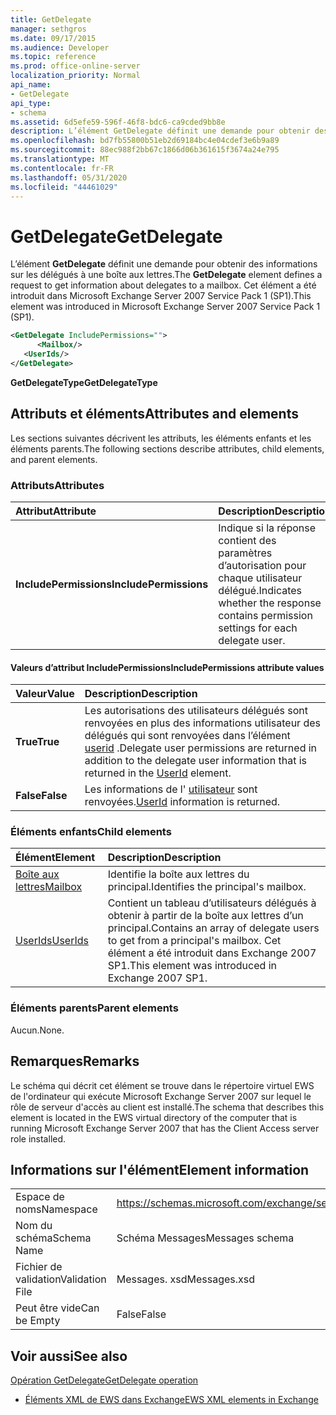 ```yaml
---
title: GetDelegate
manager: sethgros
ms.date: 09/17/2015
ms.audience: Developer
ms.topic: reference
ms.prod: office-online-server
localization_priority: Normal
api_name:
- GetDelegate
api_type:
- schema
ms.assetid: 6d5efe59-596f-46f8-bdc6-ca9cded9bb8e
description: L’élément GetDelegate définit une demande pour obtenir des informations sur les délégués à une boîte aux lettres. Cet élément a été introduit dans Microsoft Exchange Server 2007 Service Pack 1 (SP1).
ms.openlocfilehash: bd7fb55800b51eb2d69184bc4e04cdef3e6b9a89
ms.sourcegitcommit: 88ec988f2bb67c1866d06b361615f3674a24e795
ms.translationtype: MT
ms.contentlocale: fr-FR
ms.lasthandoff: 05/31/2020
ms.locfileid: "44461029"
---
```

# <a name="getdelegate"></a><span data-ttu-id="20a20-104">GetDelegate</span><span class="sxs-lookup"><span data-stu-id="20a20-104">GetDelegate</span></span>

<span data-ttu-id="20a20-105">L’élément **GetDelegate** définit une demande pour obtenir des informations sur les délégués à une boîte aux lettres.</span><span class="sxs-lookup"><span data-stu-id="20a20-105">The **GetDelegate** element defines a request to get information about delegates to a mailbox.</span></span> <span data-ttu-id="20a20-106">Cet élément a été introduit dans Microsoft Exchange Server 2007 Service Pack 1 (SP1).</span><span class="sxs-lookup"><span data-stu-id="20a20-106">This element was introduced in Microsoft Exchange Server 2007 Service Pack 1 (SP1).</span></span> 
  
```xml
<GetDelegate IncludePermissions="">
      <Mailbox/>
   <UserIds/>
</GetDelegate>
```

 <span data-ttu-id="20a20-107">**GetDelegateType**</span><span class="sxs-lookup"><span data-stu-id="20a20-107">**GetDelegateType**</span></span>
## <a name="attributes-and-elements"></a><span data-ttu-id="20a20-108">Attributs et éléments</span><span class="sxs-lookup"><span data-stu-id="20a20-108">Attributes and elements</span></span>

<span data-ttu-id="20a20-109">Les sections suivantes décrivent les attributs, les éléments enfants et les éléments parents.</span><span class="sxs-lookup"><span data-stu-id="20a20-109">The following sections describe attributes, child elements, and parent elements.</span></span>
  
### <a name="attributes"></a><span data-ttu-id="20a20-110">Attributs</span><span class="sxs-lookup"><span data-stu-id="20a20-110">Attributes</span></span>

|<span data-ttu-id="20a20-111">**Attribut**</span><span class="sxs-lookup"><span data-stu-id="20a20-111">**Attribute**</span></span>|<span data-ttu-id="20a20-112">**Description**</span><span class="sxs-lookup"><span data-stu-id="20a20-112">**Description**</span></span>|
|:-----|:-----|
|<span data-ttu-id="20a20-113">**IncludePermissions**</span><span class="sxs-lookup"><span data-stu-id="20a20-113">**IncludePermissions**</span></span> <br/> |<span data-ttu-id="20a20-114">Indique si la réponse contient des paramètres d’autorisation pour chaque utilisateur délégué.</span><span class="sxs-lookup"><span data-stu-id="20a20-114">Indicates whether the response contains permission settings for each delegate user.</span></span>  <br/> |
   
#### <a name="includepermissions-attribute-values"></a><span data-ttu-id="20a20-115">Valeurs d’attribut IncludePermissions</span><span class="sxs-lookup"><span data-stu-id="20a20-115">IncludePermissions attribute values</span></span>

|<span data-ttu-id="20a20-116">**Valeur**</span><span class="sxs-lookup"><span data-stu-id="20a20-116">**Value**</span></span>|<span data-ttu-id="20a20-117">**Description**</span><span class="sxs-lookup"><span data-stu-id="20a20-117">**Description**</span></span>|
|:-----|:-----|
|<span data-ttu-id="20a20-118">**True**</span><span class="sxs-lookup"><span data-stu-id="20a20-118">**True**</span></span> <br/> |<span data-ttu-id="20a20-119">Les autorisations des utilisateurs délégués sont renvoyées en plus des informations utilisateur des délégués qui sont renvoyées dans l’élément [userid](userid.md) .</span><span class="sxs-lookup"><span data-stu-id="20a20-119">Delegate user permissions are returned in addition to the delegate user information that is returned in the [UserId](userid.md) element.</span></span>  <br/> |
|<span data-ttu-id="20a20-120">**False**</span><span class="sxs-lookup"><span data-stu-id="20a20-120">**False**</span></span> <br/> |<span data-ttu-id="20a20-121">Les informations de l' [utilisateur](userid.md) sont renvoyées.</span><span class="sxs-lookup"><span data-stu-id="20a20-121">[UserId](userid.md) information is returned.</span></span>  <br/> |
   
### <a name="child-elements"></a><span data-ttu-id="20a20-122">Éléments enfants</span><span class="sxs-lookup"><span data-stu-id="20a20-122">Child elements</span></span>

|<span data-ttu-id="20a20-123">**Élément**</span><span class="sxs-lookup"><span data-stu-id="20a20-123">**Element**</span></span>|<span data-ttu-id="20a20-124">**Description**</span><span class="sxs-lookup"><span data-stu-id="20a20-124">**Description**</span></span>|
|:-----|:-----|
|[<span data-ttu-id="20a20-125">Boîte aux lettres</span><span class="sxs-lookup"><span data-stu-id="20a20-125">Mailbox</span></span>](mailbox.md) <br/> |<span data-ttu-id="20a20-126">Identifie la boîte aux lettres du principal.</span><span class="sxs-lookup"><span data-stu-id="20a20-126">Identifies the principal's mailbox.</span></span>  <br/> |
|[<span data-ttu-id="20a20-127">UserIds</span><span class="sxs-lookup"><span data-stu-id="20a20-127">UserIds</span></span>](userids.md) <br/> |<span data-ttu-id="20a20-128">Contient un tableau d’utilisateurs délégués à obtenir à partir de la boîte aux lettres d’un principal.</span><span class="sxs-lookup"><span data-stu-id="20a20-128">Contains an array of delegate users to get from a principal's mailbox.</span></span> <span data-ttu-id="20a20-129">Cet élément a été introduit dans Exchange 2007 SP1.</span><span class="sxs-lookup"><span data-stu-id="20a20-129">This element was introduced in Exchange 2007 SP1.</span></span>  <br/> |
   
### <a name="parent-elements"></a><span data-ttu-id="20a20-130">Éléments parents</span><span class="sxs-lookup"><span data-stu-id="20a20-130">Parent elements</span></span>

<span data-ttu-id="20a20-131">Aucun.</span><span class="sxs-lookup"><span data-stu-id="20a20-131">None.</span></span>
  
## <a name="remarks"></a><span data-ttu-id="20a20-132">Remarques</span><span class="sxs-lookup"><span data-stu-id="20a20-132">Remarks</span></span>

<span data-ttu-id="20a20-133">Le schéma qui décrit cet élément se trouve dans le répertoire virtuel EWS de l'ordinateur qui exécute Microsoft Exchange Server 2007 sur lequel le rôle de serveur d'accès au client est installé.</span><span class="sxs-lookup"><span data-stu-id="20a20-133">The schema that describes this element is located in the EWS virtual directory of the computer that is running Microsoft Exchange Server 2007 that has the Client Access server role installed.</span></span>
  
## <a name="element-information"></a><span data-ttu-id="20a20-134">Informations sur l'élément</span><span class="sxs-lookup"><span data-stu-id="20a20-134">Element information</span></span>

|||
|:-----|:-----|
|<span data-ttu-id="20a20-135">Espace de noms</span><span class="sxs-lookup"><span data-stu-id="20a20-135">Namespace</span></span>  <br/> |https://schemas.microsoft.com/exchange/services/2006/messages  <br/> |
|<span data-ttu-id="20a20-136">Nom du schéma</span><span class="sxs-lookup"><span data-stu-id="20a20-136">Schema Name</span></span>  <br/> |<span data-ttu-id="20a20-137">Schéma Messages</span><span class="sxs-lookup"><span data-stu-id="20a20-137">Messages schema</span></span>  <br/> |
|<span data-ttu-id="20a20-138">Fichier de validation</span><span class="sxs-lookup"><span data-stu-id="20a20-138">Validation File</span></span>  <br/> |<span data-ttu-id="20a20-139">Messages. xsd</span><span class="sxs-lookup"><span data-stu-id="20a20-139">Messages.xsd</span></span>  <br/> |
|<span data-ttu-id="20a20-140">Peut être vide</span><span class="sxs-lookup"><span data-stu-id="20a20-140">Can be Empty</span></span>  <br/> |<span data-ttu-id="20a20-141">False</span><span class="sxs-lookup"><span data-stu-id="20a20-141">False</span></span>  <br/> |
   
## <a name="see-also"></a><span data-ttu-id="20a20-142">Voir aussi</span><span class="sxs-lookup"><span data-stu-id="20a20-142">See also</span></span>



[<span data-ttu-id="20a20-143">Opération GetDelegate</span><span class="sxs-lookup"><span data-stu-id="20a20-143">GetDelegate operation</span></span>](getdelegate-operation.md)


- [<span data-ttu-id="20a20-144">Éléments XML de EWS dans Exchange</span><span class="sxs-lookup"><span data-stu-id="20a20-144">EWS XML elements in Exchange</span></span>](ews-xml-elements-in-exchange.md)

